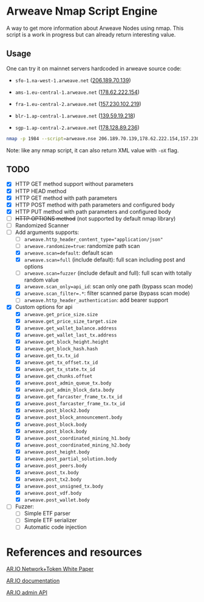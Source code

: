 # Arweave Nmap Script Engine

A way to get more information about Arweave Nodes using nmap. This
script is a work in progress but can already return interesting value.

## Usage

One can try it on mainnet servers hardcoded in arweave source code:

 - `sfo-1.na-west-1.arweave.net`
    ([206.189.70.139](https://api.ipapi.is/?q=206.189.70.139))

 - `ams-1.eu-central-1.arweave.net`
   ([178.62.222.154](https://api.ipapi.is/?q=178.62.222.154))

 - `fra-1.eu-central-2.arweave.net`
   ([157.230.102.219](https://api.ipapi.is/?q=157.230.102.219))

 - `blr-1.ap-central-1.arweave.net`
   ([139.59.19.218](https://api.ipapi.is/?q=139.59.19.218))

 - `sgp-1.ap-central-2.arweave.net`
   ([178.128.89.236](https://api.ipapi.is/?q=178.128.89.236))

```sh
nmap -p 1984 --script=arweave.nse 206.189.70.139,178.62.222.154,157.230.102.219,139.59.19.218,178.128.89.236
```

Note: like any nmap script, it can also return XML value with `-oX`
flag.

## TODO

 - [x] HTTP GET method support without parameters
 - [x] HTTP HEAD method
 - [x] HTTP GET method with path parameters
 - [x] HTTP POST method with path parameters and configured body
 - [x] HTTP PUT method with path parameters and configured body
 - [ ] ~~HTTP OPTIONS method~~ (not supported by default nmap library)
 - [ ] Randomized Scanner
 - [ ] Add arguments supports:
   - [ ] `arweave.http_header_content_type="application/json"`
   - [ ] `arweave.randomize=true`: randomize path scan
   - [x] `arweave.scan=default`: default scan
   - [x] `arweave.scan=full` (include default): full scan including post and options
   - [ ] `arweave.scan=fuzzer` (include default and full): full scan with totally random value
   - [x] `arweave.scan_only=api_id`: scan only one path (bypass scan mode)
   - [x] `arweave.scan_filter=.*`: filter scanned parse (bypass scan mode)
   - [ ] `arweave.http_header_authentication`: add bearer support
 - [x] Custom options for api
   - [x] `arweave.get_price_size.size`
   - [x] `arweave.get_price_size_target.size`
   - [x] `arweave.get_wallet_balance.address`
   - [x] `arweave.get_wallet_last_tx.address`
   - [x] `arweave.get_block_height.height`
   - [x] `arweave.get_block_hash.hash`
   - [x] `arweave.get_tx.tx_id`
   - [x] `arweave.get_tx_offset.tx_id`
   - [x] `arweave.get_tx_state.tx_id`
   - [x] `arweave.get_chunks.offset`
   - [x] `arweave.post_admin_queue_tx.body`
   - [x] `arweave.put_admin_block_data.body`
   - [x] `arweave.get_farcaster_frame_tx.tx_id`
   - [x] `arweave.post_farcaster_frame_tx.tx_id`
   - [x] `arweave.post_block2.body`
   - [x] `arweave.post_block_announcement.body`
   - [x] `arweave.post_block.body`
   - [x] `arweave.post_block.body`
   - [x] `arweave.post_coordinated_mining_h1.body`
   - [x] `arweave.post_coordinated_mining_h2.body`
   - [x] `arweave.post_height.body`
   - [x] `arweave.post_partial_solution.body`
   - [x] `arweave.post_peers.body`
   - [x] `arweave.post_tx.body`
   - [x] `arweave.post_tx2.body`
   - [x] `arweave.post_unsigned_tx.body`
   - [x] `arweave.post_vdf.body`
   - [x] `arweave.post_wallet.body`
 - [ ] Fuzzer:
   - [ ] Simple ETF parser
   - [ ] Simple ETF serializer
   - [ ] Automatic code injection

# References and resources

[AR.IO Network+Token White
Paper](https://stmnnh3s5hfbfaxxskvhx3d4l5vkbdxnep34ginzy5bsrlzzxxha.arweave.net/lNjWn3LpyhKC95Kqe-x8X2qgju0j98MhucdDKK85vc4)

[AR.IO documentation](https://ar-io.dev/api-docs/)

[AR.IO admin
API](https://docs.ar.io/gateways/ar-io-node/admin/admin-api.html#overview)
